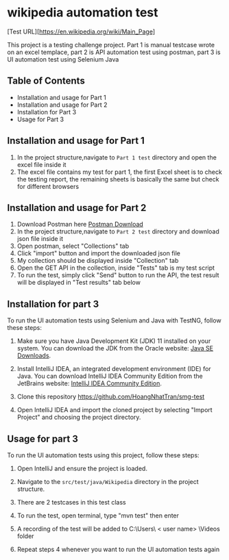 # wikipedia automation test
[Test URL][https://en.wikipedia.org/wiki/Main_Page]

This project is a testing challenge project. Part 1 is manual testcase wrote on an excel templace, part 2 is API automation test using postman, part 3 is UI automation test using Selenium Java
## Table of Contents
- Installation and usage for Part 1
- Installation and usage for Part 2
- Installation for Part 3
- Usage for Part 3
## Installation and usage for Part 1
1. In the project structure,navigate to `Part 1 test` directory and open the excel file inside it
2. The excel file contains my test for part 1, the first Excel sheet is to check the testing report, the remaining sheets is basically the same but check for different browsers
## Installation and usage for Part 2
1. Download Postman  here [Postman Download](https://www.postman.com/downloads/)
2. In the project structure,navigate to `Part 2 test` directory and download json file inside it
3. Open postman, select "Collections" tab
4. Click "import" button and import the downloaded json file
5. My collection should be displayed inside "Collection" tab
6. Open the GET API in the collection, inside "Tests" tab is my test script
7. To run the test, simply click "Send" button to run the API, the test result will be displayed in "Test results" tab below

## Installation for part 3 

To run the UI automation tests using Selenium and Java with TestNG, follow these steps:

1. Make sure you have Java Development Kit (JDK) 11 installed on your system. You can download the JDK from the Oracle website: [Java SE Downloads](https://www.oracle.com/java/technologies/javase-jdk11-downloads.html).

2. Install IntelliJ IDEA, an integrated development environment (IDE) for Java. You can download IntelliJ IDEA Community Edition from the JetBrains website: [IntelliJ IDEA Community Edition](https://www.jetbrains.com/idea/download/).

3. Clone this repository https://github.com/HoangNhatTran/smg-test
4. Open IntelliJ IDEA and import the cloned project by selecting "Import Project" and choosing the project directory.

## Usage for part 3

To run the UI automation tests using this project, follow these steps:

1. Open IntelliJ and ensure the project is loaded.

2. Navigate to the `src/test/java/Wikipedia` directory in the project structure.

3. There are 2 testcases in this test class

4. To run the test, open terminal, type "mvn test" then enter

6. A recording of the test will be added to C:\Users\ < user name> \Videos folder

8. Repeat steps 4 whenever you want to run the UI automation tests again